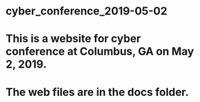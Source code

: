 # cyber_conference_2019-05-02
# This is a website for cyber conference at Columbus, GA on May 2, 2019.
# The web files are in the docs folder. 
